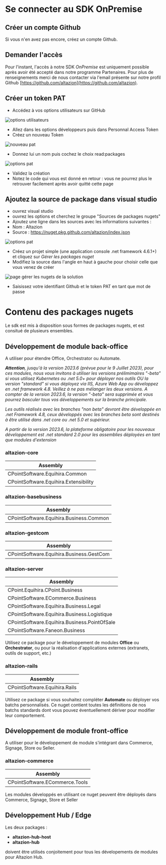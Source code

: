 # Se connecter au SDK OnPremise

## Créer un compte Github

Si vous n'en avez pas encore, créez un compte Github.

## Demander l'accès

Pour l'instant, l'accès à notre SDK _OnPremise_ est uniquement possible après avoir été accepté dans notre programme Partenaires. Pour plus de renseignements merci de nous contacter via l'email présente sur notre profil Github [https://github.com/altazion](https://github.com/altazion).

## Créer un token PAT

- Accédez à vos options utilisateurs sur GitHub

![options utilisateurs](use-github-packages-1.png)

- Allez dans les options développeurs puis dans Personnal Access Token 
- Créez un nouveau Token
 
![nouveau pat](use-github-packages-2.png)
 
- Donnez lui un nom puis cochez le choix read:packages

![options pat](use-github-packages-3.png)
 
- Validez la création
- Notez le code qui vous est donné en retour : vous ne pourrez plus le retrouver facilement après avoir quitté cette page

## Ajoutez la source de package dans visual studio

- ouvrez visual studio
- ouvrez les options et cherchez le groupe "Sources de packages nugets"
- Ajoutez une ligne dans les sources avec les informations suivantes :
 -  Nom : Altazion
 -  Source : https://nuget.pkg.github.com/altazion/index.json

![options pat](use-github-packages-4.png)

- Créez un projet simple (une application console .net framework 4.6.1+) et cliquez sur _Gérer les packages nuget_
- Modifiez la source dans l'angle en haut à gauche pour choisir celle que vous venez de créer

![page gérer les nugets de la solution](use-github-packages-5.png)

- Saisissez votre identifiant Github et le token PAT en tant que mot de passe

# Contenu des packages nugets

Le sdk est mis à disposition sous formes de packages nugets, et est consitué de plusieurs ensembles.



## Développement de module back-office 

A utiliser pour étendre Office, Orchestrator ou Automate.

_**Attention**, jusqu'à la version 2023.6 (prévue pour le 9 Juillet 2023), pour ces modules, nous vous invitons à utiliser les versions prélimimaires "-beta" si vous utilisez Kubernetes ou .net 5.0+ pour déployer nos outils OU la version "standard" si vous déployez via IIS, Azure Web App ou développez en .net framework 4.8. Veillez à ne pas mélanger les deux versions. A compter de la version 2023.6, la version "-beta" sera supprimée et vous pourrez basculer tous vos développements sur la branche principale._

_Les outils réalisés avec les branches "non beta" devront être développée en .net Framework 4.8, ceux développés avec les branches beta sont destinés à être utilisé dans .net core ou .net 5.0 et supérieur._

_A partir de la version 2023.6, la plateforme obligatoire pour les nouveaux développement est .net standard 2.0 pour les assemblies déployées en tant que modules d'extension_

### altazion-core
|Assembly|
|---|
|CPointSoftware.Equihira.Common|
|CPointSoftware.Equihira.Extensibility|

### altazion-basebusiness
|Assembly|
|---|
|CPointSoftware.Equihira.Business.Common|

### altazion-gestcom
|Assembly|
|---|
|CPointSoftware.Equihira.Business.GestCom|

### altazion-server
|Assembly|
|---|
|CPoint.Equihira.CPoint.Business|
|CPointSoftware.ECommerce.Business|
|CPointSoftware.Equihira.Business.Legal|
|CPointSoftware.Equihira.Business.Logistique|
|CPointSoftware.Equihira.Business.PointOfSale|
|CPointSoftware.Faneon.Business|

Utilisez ce package pour le développement de modules **Office** ou **Orchestrator**, ou pour la réalisation d'applications externes (extranets, outils de support, etc.)

### altazion-rails
|Assembly|
|---|
|CPointSoftware.Equihira.Rails|

Utilisez ce package si vous souhaitez compléter **Automate** ou déployer vos batchs personnalisés. Ce nuget contient toutes les définitions de nos batchs standards dont vous pouvez éventuellement dériver pour modifier leur comportement.

## Développement de module front-office 

A utiliser pour le développement de module s'intégrant dans Commerce, Signage, Store ou Seller.

### altazion-commerce

|Assembly|
|---|
|CPointSoftware.ECommerce.Tools|

Les modules développés en utilisant ce nuget peuvent être déployés dans Commerce, Signage, Store et Seller

## Développement Hub / Edge

Les deux packages :

- __altazion-hub-host__ 
- __altazion-hub__ 

doivent être utilisés conjoitement pour tous les dévelopements de modules pour Altazion Hub.